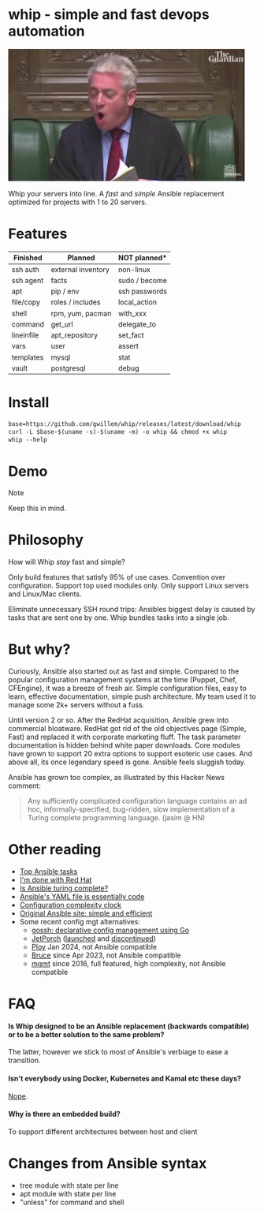 # whip - simple and fast devops automation

![order, order!](doc/order-order.webp)

Whip your servers into line. A _fast_ and _simple_ Ansible replacement optimized for projects with 1 to 20 servers.

# Features

| Finished   | Planned            | NOT planned\* |
| ---------- | ------------------ | ------------- |
| ssh auth   | external inventory | non-linux     |
| ssh agent  | facts              | sudo / become |
| apt        | pip / env          | ssh passwords |
| file/copy  | roles / includes   | local_action  |
| shell      | rpm, yum, pacman   | with_xxx      |
| command    | get_url            | delegate_to   |
| lineinfile | apt_repository     | set_fact      |
| vars       | user               | assert        |
| templates  | mysql              | stat          |
| vault      | postgresql         | debug         |

# Install

```
base=https://github.com/gwillem/whip/releases/latest/download/whip
curl -L $base-$(uname -s)-$(uname -m) -o whip && chmod +x whip
whip --help
```

# Demo

> [!NOTE]
> Keep this in mind.

# Philosophy

How will Whip _stay_ fast and simple?

Only build features that satisfy 95% of use cases. Convention over configuration. Support top used modules only. Only support Linux servers and Linux/Mac clients.

Eliminate unnecessary SSH round trips: Ansibles biggest delay is caused by tasks that are sent one by one. Whip bundles tasks into a single job.

# But why?

Curiously, Ansible also started out as fast and simple. Compared to the popular configuration management systems at the time (Puppet, Chef, CFEngine), it was a breeze of fresh air. Simple configuration files, easy to learn, effective documentation, simple push architecture. My team used it to manage some 2k+ servers without a fuss.

Until version 2 or so. After the RedHat acquisition, Ansible grew into commercial bloatware. RedHat got rid of the old objectives page (Simple, Fast) and replaced it with corporate marketing fluff. The task parameter documentation is hidden behind white paper downloads. Core modules have grown to support 20 extra options to support esoteric use cases. And above all, its once legendary speed is gone. Ansible feels sluggish today.

Ansible has grown too complex, as illustrated by this Hacker News comment:

> Any sufficiently complicated configuration language contains an ad hoc, informally-specified, bug-ridden, slow implementation of a Turing complete programming language. (jasim @ HN)

# Other reading

- [Top Ansible tasks](https://mike42.me/blog/2019-01-the-top-100-ansible-modules)
- [I'm done with Red Hat](https://www.jeffgeerling.com/blog/2023/im-done-red-hat-enterprise-linux)
- [Is Ansible turing complete?](https://stackoverflow.com/questions/40127586/is-ansible-turing-complete)
- [Ansible's YAML file is essentially code](https://news.ycombinator.com/item?id=16238005)
- [Configuration complexity clock](http://mikehadlow.blogspot.com/2012/05/configuration-complexity-clock.html?m=1)
- [Original Ansible site: simple and efficient](https://web.archive.org/web/20130314042108/http://www.ansibleworks.com/)
- Some recent config mgt alternatives:
  - [gossh: declarative config management using Go](https://github.com/krilor/gossh)
  - [JetPorch](https://github.com/jetporch/jetporch_docs/blob/main/SUMMARY.md) ([launched](https://laserllama.substack.com/p/a-new-it-automation-project-moving) and [discontinued](https://web.archive.org/web/20231230013721/https://jetporch.substack.com/p/discontinuing-jet))
  - [Ploy](https://github.com/davesavic/ploy) Jan 2024, not Ansible compatible
  - [Bruce](https://github.com/brucedom/bruce) since Apr 2023, not Ansible compatible
  - [mgmt](https://github.com/purpleidea/mgmt/) since 2016, full featured, high complexity, not Ansible compatible

# FAQ

#### Is Whip designed to be an Ansible replacement (backwards compatible) or to be a better solution to the same problem?

The latter, however we stick to most of Ansible's verbiage to ease a transition.

#### Isn't everybody using Docker, Kubernetes and Kamal etc these days?

[Nope](https://trends.google.com/trends/explore?date=all&q=ansible).

#### Why is there an embedded build?

To support different architectures between host and client

# Changes from Ansible syntax

- tree module with state per line
- apt module with state per line
- "unless" for command and shell
